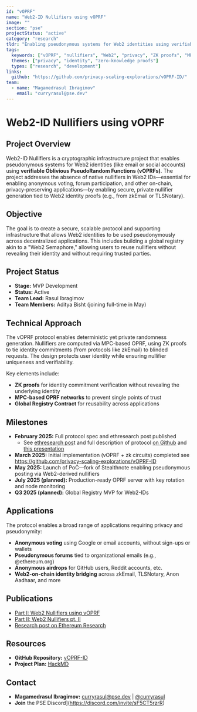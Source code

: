 ```yaml
---
id: "vOPRF"
name: "Web2-ID Nullifiers using vOPRF"
image: ""
section: "pse"
projectStatus: "active"
category: "research"
tldr: "Enabling pseudonymous systems for Web2 identities using verifiable Oblivious PseudoRandom Functions (vOPRFs)."
tags:
  keywords: ["vOPRF", "nullifiers", "Web2", "privacy", "ZK proofs", "MPC"]
  themes: ["privacy", "identity", "zero-knowledge proofs"]
  types: ["research", "development"]
links:
  github: "https://github.com/privacy-scaling-explorations/vOPRF-ID/"
team:
  - name: "Magamedrasul Ibragimov"
    email: "curryrasul@pse.dev"
---
```


# Web2-ID Nullifiers using vOPRF

## Project Overview

Web2-ID Nullifiers is a cryptographic infrastructure project that enables pseudonymous systems for Web2 identities (like email or social accounts) using **verifiable Oblivious PseudoRandom Functions (vOPRFs)**. The project addresses the absence of native nullifiers in Web2 IDs—essential for enabling anonymous voting, forum participation, and other on-chain, privacy-preserving applications—by enabling secure, private nullifier generation tied to Web2 identity proofs (e.g., from zkEmail or TLSNotary).

## Objective

The goal is to create a secure, scalable protocol and supporting infrastructure that allows Web2 identities to be used pseudonymously across decentralized applications. This includes building a global registry akin to a "Web2 Semaphore," allowing users to reuse nullifiers without revealing their identity and without requiring trusted parties.

## Project Status

- **Stage:** MVP Development
- **Status:** Active
- **Team Lead:** Rasul Ibragimov
- **Team Members:** Aditya Bisht (joining full-time in May)

## Technical Approach

The vOPRF protocol enables deterministic yet private randomness generation. Nullifiers are computed via MPC-based OPRF, using ZK proofs to tie identity commitments (from protocols like zkEmail) to blinded requests. The design protects user identity while ensuring nullifier uniqueness and verifiability.

Key elements include:

- **ZK proofs** for identity commitment verification without revealing the underlying identity
- **MPC-based OPRF networks** to prevent single points of trust
- **Global Registry Contract** for reusability across applications

## Milestones

- **February 2025:** Full protocol spec and ethresearch post published
  - See [ethresearch pos](https://ethresear.ch/t/web2-nullifiers-using-voprf/21762)t and full description of protocol [on Github](https://github.com/privacy-scaling-explorations/vOPRF-ID) and [this presentation](https://x.com/PrivacyEthereum/status/1903084082529010174)
- **March 2025:** Initial implementation (vOPRF + zk circuits) completed see https://github.com/privacy-scaling-explorations/vOPRF-ID
- **May 2025:** Launch of PoC—fork of Stealthnote enabling pseudonymous posting via Web2-derived nullifiers
- **July 2025 (planned):** Production-ready OPRF server with key rotation and node monitoring
- **Q3 2025 (planned):** Global Registry MVP for Web2-IDs

## Applications

The protocol enables a broad range of applications requiring privacy and pseudonymity:

- **Anonymous voting** using Google or email accounts, without sign-ups or wallets
- **Pseudonymous forums** tied to organizational emails (e.g., @ethereum.org)
- **Anonymous airdrops** for GitHub users, Reddit accounts, etc.
- **Web2-on-chain identity bridging** across zkEmail, TLSNotary, Anon Aadhaar, and more

## Publications

- [Part I: Web2 Nullifiers using vOPRF](https://curryrasul.com/blog/web2-nullifiers/)
- [Part II: Web2 Nullifiers pt. II](https://hackmd.io/Mp4MQT41RGCyLvnuQtgbnw)
- [Research post on Ethereum Research](https://ethresear.ch/t/web2-nullifiers-using-voprf/21762)

## Resources

- **GitHub Repository:** [vOPRF-ID](https://github.com/privacy-scaling-explorations/vOPRF-ID)
- **Project Plan:** [HackMD](https://hackmd.io/v1W_X9FcSNi1978i_Rv2Tw)

## Contact

- **Magamedrasul Ibragimov:** [curryrasul@pse.dev](mailto:curryrasul@pse.dev) | [@curryrasul](https://twitter.com/curryrasul)
- **Join** the PSE Discord](https://discord.com/invite/sF5CT5rzrR)
